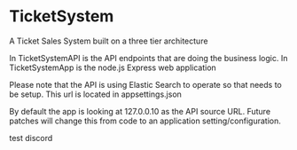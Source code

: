 # TicketSystem
A Ticket Sales System built on a three tier architecture

In TicketSystemAPI is the API endpoints that are doing the business logic.
In TicketSystemApp is the node.js Express web application

Please note that the API is using Elastic Search to operate so that needs to be setup.
This url is located in appsettings.json

By default the app is looking at 127.0.0.10 as the API source URL.
Future patches will change this from code to an application setting/configuration.

test discord
